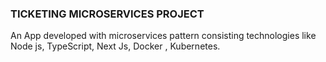 ### TICKETING MICROSERVICES PROJECT

An App developed with microservices pattern consisting technologies like Node js, TypeScript, Next Js, Docker , Kubernetes.
